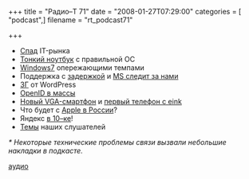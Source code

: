 +++
title = "Радио–Т 71"
date = "2008-01-27T07:29:00"
categories = [ "podcast",]
filename = "rt_podcast71"

+++

- [Спад](http://business.compulenta.ru/346119/) IT-рынка
- [Тонкий ноутбук](http://habrahabr.ru/blog/linux/34659.html) с правильной ОС
- [Windows7](http://habrahabr.ru/blog/microsoft/34575.html) опережающими темпами
- Поддержка с [задержкой](http://prochitano.ru/archives/1110) и [MS следит за нами](http://www.igromania.ru/HardwareNews/6549/Bolshoi_Brat_ot_Microsoft.htm)
- [3Г](http://habrahabr.ru/blog/wordpress/34571.html) от WordPress
- [OpenID в массы](http://internetno.net/2008/01/23/blogger_openid-2/)
- [Новый VGA-смартфон](http://www.trustedreviews.com/mobile-devices/news/2008/01/11/E-TEN-Launches-VGA-GPS-Totting-X650/p1) и [первый телефон с eink](http://www.membrana.ru/lenta/?7939)
- Что будет с [Apple в России](http://hard.compulenta.ru/345887/)?
- Яндекс [в 10–ке](http://habrahabr.ru/blog/yandex/34614.html)!
- [Темы](http://radio-t.com/temi_dlja_vipuskov/temyi-dlya-71/) наших слушателей

_* Некоторые технические проблемы связи вызвали небольшие накладки в подкасте._

[аудио](http://cdn.radio-t.com/rt_podcast71.mp3)
<audio src="http://cdn.radio-t.com/rt_podcast71.mp3" preload="none"></audio>